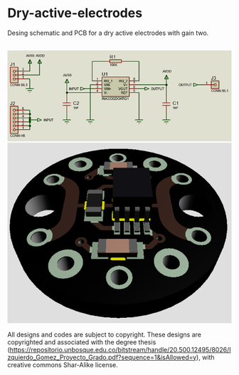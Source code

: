 # Dry-active-electrodes
Desing schematic and PCB for a dry active electrodes with gain two.

<br>

 <div align='center'>
 <img src="/images/Schematic.png" alt="Schematic of dry active electrode for EEG acquisition"/>
  <img src="/images/3D model.png" alt="3D model of dry active electrode for EEG acquisition"/>
 </div>


All designs and codes are subject to copyright.
These designs are copyrighted and associated with the degree thesis (https://repositorio.unbosque.edu.co/bitstream/handle/20.500.12495/8026/Izquierdo_Gomez_Proyecto_Grado.pdf?sequence=1&isAllowed=y), with creative commons Shar-Alike license.

